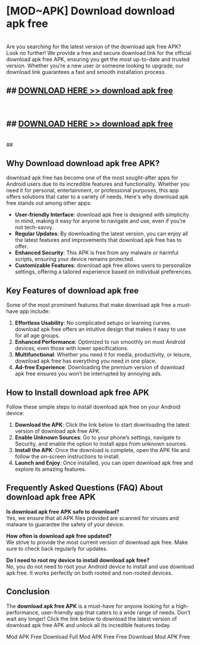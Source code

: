 # [MOD~APK] Download download apk free
<br>
Are you searching for the latest version of the download apk free APK? Look no further! We provide a free and secure download link for the official download apk free APK, ensuring you get the most up-to-date and trusted version. Whether you're a new user or someone looking to upgrade, our download link guarantees a fast and smooth installation process.


## ##  [DOWNLOAD HERE >> download apk free](http://onlypremium.site?src=git_dudungsodek_3_11_16&title=download_apk_free)
  <br>

##  ## [DOWNLOAD HERE >> download apk free](http://onlypremium.site?src=git_dudungsodek_3_11_16&title=download_apk_free)
  <br>
  ##



## Why Download download apk free APK?

download apk free has become one of the most sought-after apps for Android users due to its incredible features and functionality. Whether you need it for personal, entertainment, or professional purposes, this app offers solutions that cater to a variety of needs. Here's why download apk free stands out among other apps:

- **User-friendly Interface**: download apk free is designed with simplicity in mind, making it easy for anyone to navigate and use, even if you’re not tech-savvy.
- **Regular Updates**: By downloading the latest version, you can enjoy all the latest features and improvements that download apk free has to offer.
- **Enhanced Security**: This APK is free from any malware or harmful scripts, ensuring your device remains protected.
- **Customizable Features**: download apk free allows users to personalize settings, offering a tailored experience based on individual preferences.

## Key Features of download apk free

Some of the most prominent features that make download apk free a must-have app include:

1. **Effortless Usability**: No complicated setups or learning curves. download apk free offers an intuitive design that makes it easy to use for all age groups.
2. **Enhanced Performance**: Optimized to run smoothly on most Android devices, even those with lower specifications.
3. **Multifunctional**: Whether you need it for media, productivity, or leisure, download apk free has everything you need in one place.
4. **Ad-free Experience**: Downloading the premium version of download apk free ensures you won’t be interrupted by annoying ads.

## How to Install download apk free APK

Follow these simple steps to install download apk free on your Android device:

1. **Download the APK**: Click the link below to start downloading the latest version of download apk free APK.
2. **Enable Unknown Sources**: Go to your phone’s settings, navigate to Security, and enable the option to install apps from unknown sources.
3. **Install the APK**: Once the download is complete, open the APK file and follow the on-screen instructions to install.
4. **Launch and Enjoy**: Once installed, you can open download apk free and explore its amazing features.

## Frequently Asked Questions (FAQ) About download apk free APK

**Is download apk free APK safe to download?**  
Yes, we ensure that all APK files provided are scanned for viruses and malware to guarantee the safety of your device.

**How often is download apk free updated?**  
We strive to provide the most current version of download apk free. Make sure to check back regularly for updates.

**Do I need to root my device to install download apk free?**  
No, you do not need to root your Android device to install and use download apk free. It works perfectly on both rooted and non-rooted devices.

## Conclusion

The **download apk free APK** is a must-have for anyone looking for a high-performance, user-friendly app that caters to a wide range of needs. Don’t wait any longer! Click the link below to download the latest version of download apk free APK and unlock all its incredible features today.

 Mod APK Free
Download Full  Mod APK Free
Free Download  Mod APK Free

